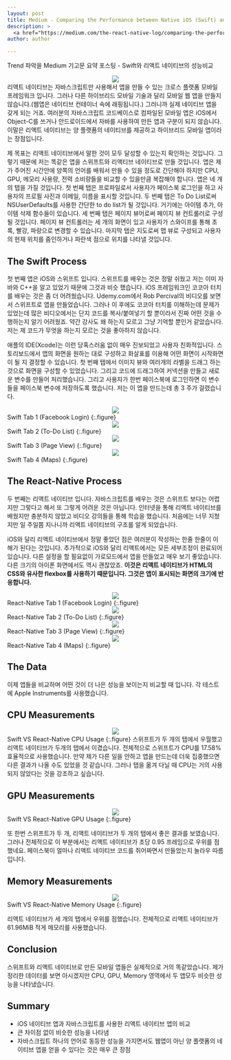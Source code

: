 ```yaml
---
layout: post
title: Medium - Comparing the Performance between Native iOS (Swift) and React-Native
description: >
  <a href="https://medium.com/the-react-native-log/comparing-the-performance-between-native-ios-swift-and-react-native-7b5490d363e2">원문 - John A. Calderaio</a>
author: author

---
```

Trend 파악을 Medium 기고문 요약 포스팅 - Swift와 리액트 네이티브의 성능비교

<center>
<img src="https://miro.medium.com/max/1584/1*e1ndrqm2zZhe7IVjA6ugpw.jpeg"/>
</center>
리액트 네이티브는 자바스크립트만 사용해서 앱을 만들 수 있는 크로스 플랫폼 모바일 프레임워크 입니다. 그러나 다른 하이브리드 모바일 기술과 달리 모바일 웹 앱을 만들지 않습니다.(웹앱은 네이티브 컨테이너 속에 래핑됩니다.) 그러니까 실제 네이티브 앱을 갖게 되는 거죠. 여러분의 자바스크립트 코드베이스로 컴파일된 모바일 앱은 iOS에서 Object-C를 쓰거나 안드로이드에서 자바를 사용하여 만든 앱과 구분이 되지 않습니다. 이말은 리액트 네이티브는 양 플랫폼의 네이티브를 제공하고 하이브리드 모바일 앱이라는 장점입니다.

제 목표는 리액트 네이티브에서 말한 것이 모두 달성할 수 있는지 확인하는 것입니다. 그렇기 때문에 저는 똑같은 앱을 스위프트와 리액티브 네이티브로 만들 것입니다. 앱은 제가 주어진 시간안에 양쪽의 언어를 배워서 만들 수 있을 정도로 간단해야 하지만 CPU, GPU, 메모리 사용량, 전력 소비량들을 비교할 수 있을만큼 복잡해야 합니다. 앱은 네 개의 탭을 가질 것입니다. 첫 번째 탭은 프로파일로서 사용자가 페이스북 로그인을 하고 사용자의 프로필 사진과 이메일, 이름을 표시할 것입니다. 두 번째 탭은 To Do List로써 NSUserDefaults를 사용한 간단한 to do list가 될 것입니다. 거기에는 아이템 추가, 아이템 삭제 함수들이 있습니다. 세 번째 탭은 페이지 뷰어로써 페이지 뷰 컨트롤러로 구성될 것입니다. 페이지 뷰 컨트롤러는 세 개의 화면이 있고 사용자가 스와이프를 통해 초록, 빨강, 파랑으로 변경할 수 있습니다. 마지막 탭은 지도로써 맵 뷰로 구성되고 사용자의 현재 위치를 줌인하거나 파란색 점으로 위치를 나타낼 것입니다.

## The Swift Process
첫 번째 앱은 iOS와 스위프트 입니다. 스위프트를 배우는 것은 정말 쉬웠고 저는 이미 자바와 C++을 알고 있었기 때문에 그것과 비슷 했습니다. iOS 프레임워크인 코코아 터치를 배우는 것은 좀 더 어려웠습니다. Udemy.com에서 Rob Percival의 비디오를 보면서 스위프트로 앱을 만들었습니다. 그러나 이 후에도 코코아 터치를 이해하는데 문제가 있었는데 많은 비디오에서는 단지 코드를 복사/붙여넣기 할 뿐이라서 진짜 어떤 것을 수행하는지 알기 어려웠죠. 약간 강사도 왜 하는지 모르고 그냥 기억할 뿐인거 같았습니다. 저는 제 코드가 무엇을 하는지 모르는 것을 좋아하지 않습니다.

애플의 IDE(Xcode)는 이런 당혹스러움 없이 매우 진보되었고 사용자 친화적입니다. 스토리보드에서 앱의 화면을 원하는 대로 구성하고 화살표를 이용해 어떤 화면이 시작화면이 될 지 결정할 수 있습니다. 첫 번째 탭에서 이미지 뷰와 여러개의 라벨을 드래그 하는 것으로 화면을 구성할 수 있었습니다. 그리고 코드에 드래그하여 커넥션을 만들고 새로운 변수를 만들어 처리했습니다. 그리고 사용자가 한번 페이스북에 로그인하면 이 변수들을 페이스북 변수에 저장하도록 했습니다. 저는 이 앱을 만드는데 총 3 주가 걸렸습니다.

<center>
<img src="https://miro.medium.com/max/2372/1*2rOfHO8rCsb8S8EANfTXCg.png"/>
</center>
Swift Tab 1 (Facebook Login)
{:.figure}

<center>
<img src="https://miro.medium.com/max/2324/1*oqP5ST5jpRs-ag_WCqEXjA.png"/>
</center>
Swift Tab 2 (To-Do List)
{:.figure}

<center>
<img src="https://miro.medium.com/max/2568/1*YPb_6vT2RWm54CVDvl84WQ.png"/>
</center>
Swift Tab 3 (Page View)
{:.figure}

<center>
<img src="https://miro.medium.com/max/1092/1*S3KFEaCqOzPJ22DPvxGfRQ.png"/>
</center>
Swift Tab 4 (Maps)
{:.figure}

## The React-Native Process
두 번째는 리액트 네이티브 입니다. 자바스크립트를 배우는 것은 스위프트 보다는 어렵지만 그렇다고 해서 또 그렇게 어려운 것은 아닙니다. 인터넷을 통해 리액트 네이티브를 배웠지만 충분하지 않았고 비디오 강의들을 통해 학습을 했습니다. 처음에는 너무 지쳤지만 일 주일쯤 지나니까 리액트 네이티브의 구조를 알게 되었습니다.

iOS와 달리 리액트 네이티브에서 정말 좋았던 점은 여러분이 작성하는 한줄 한줄이 이해가 된다는 것입니다. 추가적으로 iOS와 달리 리액트에서는 모든 세부조정이 완료되어 있습니다. 다른 설정을 할 필요없이 가로모드에서 앱을 만들었고 매우 보기 좋았습니다. 다른 크기의 아이폰 화면에서도 역시 괜찮았죠. <b>이것은 리액트 네이티브가 HTML의 CSS와 유사한 flexbox를 사용하기 때문입니다. 그것은 앱이 표시되는 화면의 크기에 반응합니다.</b>

<center>
<img src="https://miro.medium.com/max/2332/1*wvxOOPoww_9IZto4cSpXYQ.png"/>
</center>
React-Native Tab 1 (Facebook Login)
{:.figure}

<center>
<img src="https://miro.medium.com/max/2288/1*4sSsR52cS8fQ30uf0hmbWw.png"/>
</center>
React-Native Tab 2 (To-Do List)
{:.figure}

<center>
<img src="https://miro.medium.com/max/2580/1*lh7tO4NH2DHbbrLle_vZ9A.png"/>
</center>
React-Native Tab 3 (Page View)
{:.figure}

<center>
<img src="https://miro.medium.com/max/1088/1*xYt9lyH_vaT5NQTOz86e2A.png"/>
</center>
React-Native Tab 4 (Maps)
{:.figure}

## The Data
이제 앱들을 비교하며 어떤 것이 더 나은 성능을 보이는지 비교할 때 입니다. 각 테스트에 Apple Instruments를 사용했습니다.

## CPU Measurements
<center>
<img src="https://miro.medium.com/max/2720/1*pSaqGVOJ8EnNgSr3i7cmwg.png"/>
</center>
Swift VS React-Native CPU Usage
{:.figure}
스위프트가 두 개의 탭에서 우월했고 리액트 네이티브가 두개의 탭에서 이겼습니다. 전체적으로 스위프트가 CPU를 17.58% 효율적으로 사용했습니다. 만약 제가 다른 일을 안하고 앱을 만드는데 더욱 집중했으면 다른 결과가 나올 수도 있었을 것 같습니다. 그러나 탭을 옮겨 다닐 때 CPU는 거의 사용되지 않았다는 것을 강조하고 싶습니다.

## GPU Measurements
<center>
<img src="https://miro.medium.com/max/2696/1*VCrdvrBoterX_v25H9z3Pw.png"/>
</center>
Swift VS React-Native GPU Usage
{:.figure}

또 한번 스위프트가 두 개, 리액트 네이티브가 두 개의 탭에서 좋은 결과를 보였습니다. 그러나 전체적으로 이 부분에서는 리액트 네이티브가 초당 0.95 프레임으로 우위를 점했네요. 페이스북이 얼마나 리액트 네이티브 코드를 쥐어짜면서 만들었는지 놀라우 따름입니다.
## Memory Measurements
<center>
<img src="https://miro.medium.com/max/2636/1*afsNjC6HJFl1wPUCZCPIeg.png"/>
</center>
Swift VS React-Native Memory Usage
{:.figure}

리액트 네이티브가 세 개의 탭에서 우위를 점했습니다. 전체적으로 리액트 네이티브가 61.96MiB 적게 메모리를 사용했습니다.
## Conclusion
스위프트와 리액트 네이티브로 만든 모바일 앱들은 실제적으로 거의 똑같았습니다. 제가 정리한 데이터를 보면 아시겠지만 CPU, GPU, Memory 영역에서 두 앱모두 비슷한 성능을 나타냈습니다.

## Summary
* iOS 네이티브 앱과 자바스크립트를 사용한 리액트 네이티브 앱의 비교
* 큰 차이점 없이 비슷한 성능을 나타냄
* 자바스크립트 하나의 언어로 동등한 성능을 가지면서도 웹앱이 아닌 양 플랫폼의 네이티브 앱을 얻을 수 있다는 것은 매우 큰 장점
